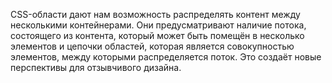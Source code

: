 CSS-области дают нам возможность распределять контент между несколькими 
контейнерами. Они предусматривают наличие потока, состоящего из контента, 
который может быть помещён в несколько элементов и цепочки областей, которая 
является совокупностью элементов, между которыми распределяется поток. Это 
создаёт новые перспективы для отзывчивого дизайна.
